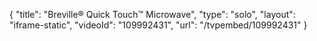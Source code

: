 {
    "title": "Breville&reg; Quick Touch&trade; Microwave",
    "type": "solo",
    "layout": "iframe-static",
    "videoId": "109992431",
    "url": "\/tvpembed\/109992431"
}